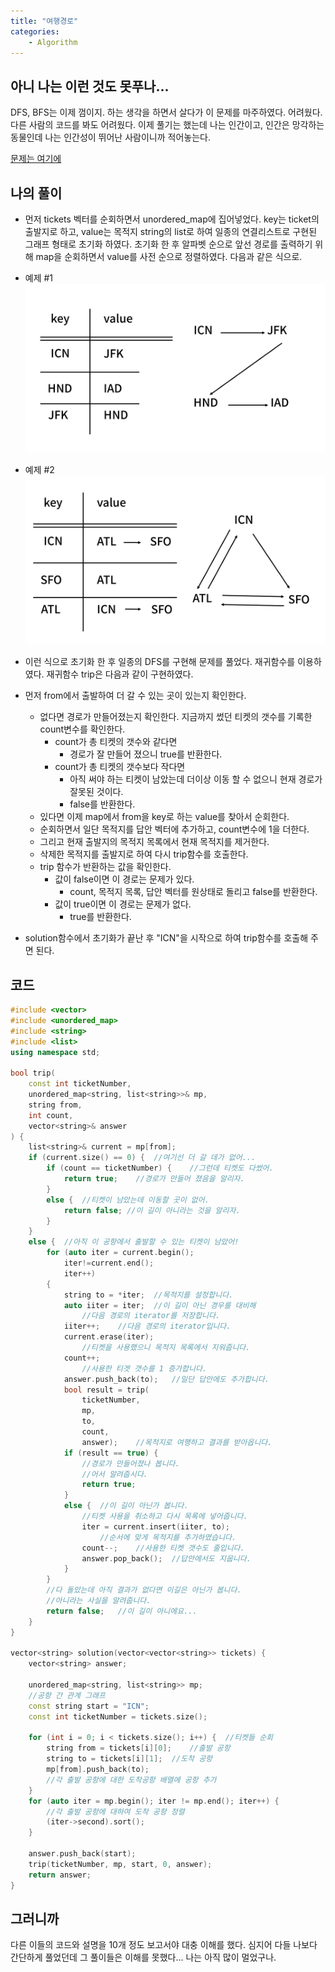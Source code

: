 ```yaml
---
title: "여행경로"
categories:
	- Algorithm
---
```

## 아니 나는 이런 것도 못푸나...
DFS, BFS는 이제 껌이지. 하는 생각을 하면서 살다가 이 문제를 마주하였다. 어려웠다. 다른 사람의 코드를 봐도 어려웠다. 이제 풀기는 했는데 나는 인간이고, 인간은 망각하는 동물인데 나는 인간성이 뛰어난 사람이니까 적어놓는다.

[문제는 여기에](https://programmers.co.kr/learn/courses/30/lessons/43164)

## 나의 풀이
- 먼저 tickets 벡터를 순회하면서 unordered_map에 집어넣었다. key는 ticket의 출발지로 하고, value는 목적지 string의 list로 하여 일종의 연결리스트로 구현된 그래프 형태로 초기화 하였다. 초기화 한 후 알파벳 순으로 앞선 경로를 출력하기 위해 map을 순회하면서 value를 사전 순으로 정렬하였다. 다음과 같은 식으로.


- 예제 #1
![슬라이드1.PNG](/images/2020-02-03-여행경로/슬라이드1.png)


- 예제 #2
![슬라이드2.PNG](/images/2020-02-03-여행경로/슬라이드2.png)


- 이런 식으로 초기화 한 후 일종의 DFS를 구현해 문제를 풀었다. 재귀함수를 이용하였다. 재귀함수 trip은 다음과 같이 구현하였다.
- 먼저 from에서 출발하여 더 갈 수 있는 곳이 있는지 확인한다.
	* 없다면 경로가 만들어졌는지 확인한다. 지금까지 썼던 티켓의 갯수를 기록한 count변수를 확인한다.
		- count가 총 티켓의 갯수와 같다면 
			* 경로가 잘 만들어 졌으니 true를 반환한다.
		- count가 총 티켓의 갯수보다 작다면 
			* 아직 써야 하는 티켓이 남았는데 더이상 이동 할 수 없으니 현재 경로가 잘못된 것이다. 
			* false를 반환한다.
	* 있다면 이제 map에서 from을 key로 하는 value를 찾아서 순회한다. 
	* 순회하면서 일단 목적지를 답안 벡터에 추가하고, count변수에 1을 더한다. 
	* 그리고 현재 출발지의 목적지 목록에서 현재 목적지를 제거한다. 
	* 삭제한 목적지를 출발지로 하여 다시 trip함수를 호출한다. 
	* trip 함수가 반환하는 값을 확인한다. 
		- 값이 false이면 이 경로는 문제가 있다. 
			* count, 목적지 목록, 답안 벡터를 원상태로 돌리고 false를 반환한다.
		- 값이 true이면 이 경로는 문제가 없다. 
			* true를 반환한다.
- solution함수에서 초기화가 끝난 후 "ICN"을 시작으로 하여 trip함수를 호출해 주면 된다.

## 코드
```cpp
#include <vector>
#include <unordered_map>
#include <string>
#include <list>
using namespace std;

bool trip(
	const int ticketNumber,
	unordered_map<string, list<string>>& mp,
	string from,
	int count,
	vector<string>& answer
) {
	list<string>& current = mp[from];
	if (current.size() == 0) {	//여기선 더 갈 데가 없어...
		if (count == ticketNumber) {	//그런데 티켓도 다썼어.
			return true;	//경로가 만들어 졌음을 알리자.
		}
		else {	//티켓이 남았는데 이동할 곳이 없어.
			return false; //이 길이 아니라는 것을 알리자.
		}
	}
	else {	//아직 이 공항에서 출발할 수 있는 티켓이 남았어!
		for (auto iter = current.begin(); 
			iter!=current.end(); 
			iter++) 
		{
			string to = *iter;	//목적지를 설정합니다.
			auto iiter = iter;	//이 길이 아닌 경우를 대비해
				//다음 경로의 iterator를 저장합니다.
			iiter++;	//다음 경로의 iterator입니다.
			current.erase(iter);	
				//티켓을 사용했으니 목적지 목록에서 지워줍니다.
			count++;
				//사용한 티겟 갯수를 1 증가합니다.
			answer.push_back(to);	//일단 답안에도 추가합니다.
			bool result = trip(
				ticketNumber,
				mp,
				to,
				count,
				answer);	//목적지로 여행하고 결과를 받아옵니다.
			if (result == true) {
				//경로가 만들어졌나 봅니다.
				//어서 알려줍시다.
				return true;
			}
			else {	//이 길이 아닌가 봅니다.
				//티켓 사용을 취소하고 다시 목록에 넣어줍니다.
				iter = current.insert(iiter, to);	
					//순서에 맞게 목적지를 추가하였습니다.
				count--;	//사용한 티켓 갯수도 줄입니다.
				answer.pop_back();	//답안에서도 지웁니다.
			}
		}
		//다 돌았는데 아직 결과가 없다면 이길은 아닌가 봅니다.
		//아니라는 사실을 알려줍니다.
		return false;	//이 길이 아니에요...
	}
}

vector<string> solution(vector<vector<string>> tickets) {
	vector<string> answer;
	
	unordered_map<string, list<string>> mp;	
	//공항 간 관계 그래프
	const string start = "ICN";
	const int ticketNumber = tickets.size();

	for (int i = 0; i < tickets.size(); i++) {	//티켓들 순회
		string from = tickets[i][0];	//출발 공항
		string to = tickets[i][1];	//도착 공항
		mp[from].push_back(to);	
		//각 출발 공항에 대한 도착공항 배열에 공항 추가
	}
	for (auto iter = mp.begin(); iter != mp.end(); iter++) {
		//각 출발 공항에 대하여 도착 공항 정렬
		(iter->second).sort();
	}

	answer.push_back(start);
	trip(ticketNumber, mp, start, 0, answer);
	return answer;
}
```

## 그러니까 
다른 이들의 코드와 설명을 10개 정도 보고서야 대충 이해를 했다. 심지어 다들 나보다 간단하게 풀었던데 그 풀이들은 이해를 못했다... 나는 아직 많이 멀었구나.
